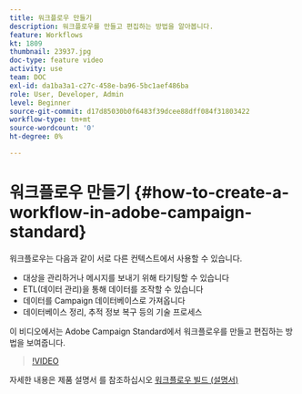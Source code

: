 ```yaml
---
title: 워크플로우 만들기
description: 워크플로우를 만들고 편집하는 방법을 알아봅니다.
feature: Workflows
kt: 1809
thumbnail: 23937.jpg
doc-type: feature video
activity: use
team: DOC
exl-id: da1ba3a1-c27c-458e-ba96-5bc1aef486ba
role: User, Developer, Admin
level: Beginner
source-git-commit: d17d85030b0f6483f39dcee88dff084f31803422
workflow-type: tm+mt
source-wordcount: '0'
ht-degree: 0%

---
```


# 워크플로우 만들기 {#how-to-create-a-workflow-in-adobe-campaign-standard}

워크플로우는 다음과 같이 서로 다른 컨텍스트에서 사용할 수 있습니다.

* 대상을 관리하거나 메시지를 보내기 위해 타기팅할 수 있습니다
* ETL(데이터 관리)을 통해 데이터를 조작할 수 있습니다
* 데이터를 Campaign 데이터베이스로 가져옵니다
* 데이터베이스 정리, 추적 정보 복구 등의 기술 프로세스

이 비디오에서는 Adobe Campaign Standard에서 워크플로우를 만들고 편집하는 방법을 보여줍니다.

>[!VIDEO](https://video.tv.adobe.com/v/23937?quality=12)

자세한 내용은 제품 설명서 를 참조하십시오 [워크플로우 빌드 (설명서)](https://experienceleague.adobe.com/docs/campaign-standard/using/managing-processes-and-data/workflow-general-operation/building-a-workflow.html)

